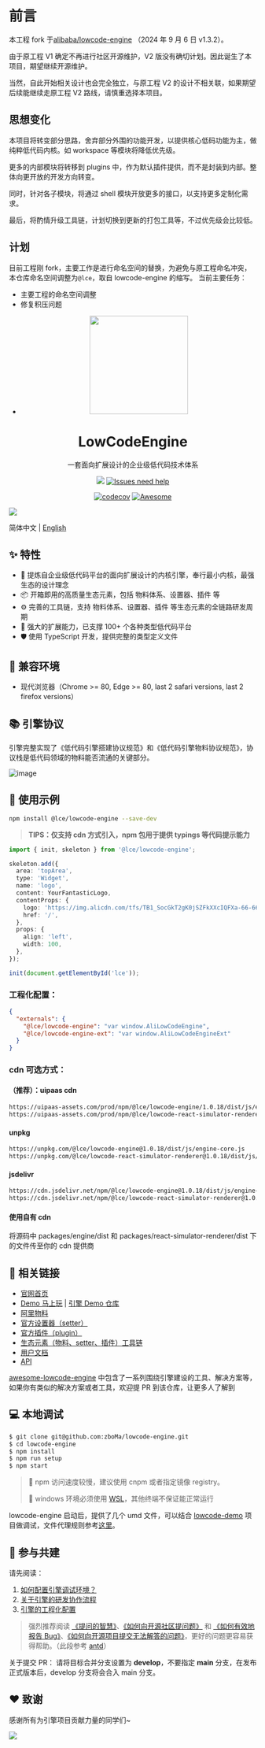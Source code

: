 # 前言

本工程 fork 于[alibaba/lowcode-engine](https://github.com/alibaba/lowcode-engine) （2024 年 9 月 6 日 v1.3.2）。

由于原工程 V1 确定不再进行社区开源维护，V2 版没有确切计划。因此诞生了本项目，期望继续开源维护。

当然，自此开始相关设计也会完全独立，与原工程 V2 的设计不相关联，如果期望后续能继续走原工程 V2 路线，请慎重选择本项目。

## 思想变化

本项目将转变部分思路，舍弃部分外围的功能开发，以提供核心低码功能为主，做纯粹低代码内核。如 workspace 等模块将降低优先级。

更多的内部模块将转移到 plugins 中，作为默认插件提供，而不是封装到内部。整体向更开放的开发方向转变。

同时，针对各子模块，将通过 shell 模块开放更多的接口，以支持更多定制化需求。

最后，将酌情升级工具链，计划切换到更新的打包工具等，不过优先级会比较低。

## 计划

目前工程刚 fork，主要工作是进行命名空间的替换，为避免与原工程命名冲突，本仓库命名空间调整为`@lce`，取自 lowcode-engine 的缩写。
当前主要任务：

- 主要工程的命名空间调整
- 修复积压问题
- <p align="center">
    <a href="https://lowcode-engine.cn">
      <img width="200" src="https://img.alicdn.com/imgextra/i3/O1CN01i8K9cD1d0HU7TjDtv_!!6000000003673-2-tps-500-591.png">
    </a>
  </p>

<h1 align="center">LowCodeEngine</h1>

<div align="center">

一套面向扩展设计的企业级低代码技术体系

<!-- [![NPM version][npm-image]][npm-url] [![NPM downloads][download-image]][download-url] -->

[![][issues-helper-image]][issues-helper-url] [![Issues need help][help-wanted-image]][help-wanted-url]

[![codecov][codecov-image-url]][codecov-url] [![Awesome](https://cdn.rawgit.com/sindresorhus/awesome/d7305f38d29fed78fa85652e3a63e154dd8e8829/media/badge.svg)](https://github.com/lowcode-workspace/awesome-lowcode-engine)

<!-- [![](https://img.shields.io/badge/LowCodeEngine-%E6%9F%A5%E7%9C%8B%E8%B4%A1%E7%8C%AE%E6%8E%92%E8%A1%8C%E6%A6%9C-orange)](https://opensource.alibaba.com/contribution_leaderboard/details?projectValue=lowcode-engine) -->

[npm-image]: https://img.shields.io/npm/v/@lce/lowcode-engine.svg?style=flat-square
[npm-url]: http://npmjs.org/package/@lce/lowcode-engine
[download-image]: https://img.shields.io/npm/dm/@lce/lowcode-engine.svg?style=flat-square
[download-url]: https://npmjs.org/package/@lce/lowcode-engine
[help-wanted-image]: https://flat.badgen.net/github/label-issues/alibaba/lowcode-engine/help%20wanted/open
[help-wanted-url]: https://github.com/alibaba/lowcode-engine/issues?q=is%3Aopen+is%3Aissue+label%3A%22help+wanted%22
[issues-helper-image]: https://img.shields.io/badge/using-issues--helper-orange?style=flat-square
[issues-helper-url]: https://github.com/actions-cool/issues-helper
[codecov-image-url]: https://codecov.io/gh/alibaba/lowcode-engine/branch/main/graph/badge.svg
[codecov-url]: https://codecov.io/gh/alibaba/lowcode-engine

</div>

[![](https://img.alicdn.com/imgextra/i2/O1CN01UhoS7C1sNNhySvfWi_!!6000000005754-2-tps-2878-1588.png)](https://lowcode-engine.cn)

简体中文 | [English](./README.md)

## ✨ 特性

- 🌈 提炼自企业级低代码平台的面向扩展设计的内核引擎，奉行最小内核，最强生态的设计理念
- 📦 开箱即用的高质量生态元素，包括 物料体系、设置器、插件 等
- ⚙️ 完善的工具链，支持 物料体系、设置器、插件 等生态元素的全链路研发周期
- 🔌 强大的扩展能力，已支撑 100+ 个各种类型低代码平台
- 🛡 使用 TypeScript 开发，提供完整的类型定义文件

## 🎯 兼容环境

- 现代浏览器（Chrome >= 80, Edge >= 80, last 2 safari versions, last 2 firefox versions）

## 📚 引擎协议

引擎完整实现了《低代码引擎搭建协议规范》和《低代码引擎物料协议规范》，协议栈是低代码领域的物料能否流通的关键部分。

![image](https://img.alicdn.com/imgextra/i3/O1CN01IisBcy1dNBIg16QFM_!!6000000003723-2-tps-1916-1070.png)

## 🌰 使用示例

```bash
npm install @lce/lowcode-engine --save-dev
```

> **TIPS：仅支持 cdn 方式引入，npm 包用于提供 typings 等代码提示能力**

```ts
import { init, skeleton } from '@lce/lowcode-engine';

skeleton.add({
  area: 'topArea',
  type: 'Widget',
  name: 'logo',
  content: YourFantasticLogo,
  contentProps: {
    logo: 'https://img.alicdn.com/tfs/TB1_SocGkT2gK0jSZFkXXcIQFXa-66-66.png',
    href: '/',
  },
  props: {
    align: 'left',
    width: 100,
  },
});

init(document.getElementById('lce'));
```

### 工程化配置：

```json
{
  "externals": {
    "@lce/lowcode-engine": "var window.AliLowCodeEngine",
    "@lce/lowcode-engine-ext": "var window.AliLowCodeEngineExt"
  }
}
```

### cdn 可选方式：

#### （推荐）：uipaas cdn

```html
https://uipaas-assets.com/prod/npm/@lce/lowcode-engine/1.0.18/dist/js/engine-core.js
https://uipaas-assets.com/prod/npm/@lce/lowcode-react-simulator-renderer/1.0.18/dist/js/react-simulator-renderer.js
```

#### unpkg

```html
https://unpkg.com/@lce/lowcode-engine@1.0.18/dist/js/engine-core.js
https://unpkg.com/@lce/lowcode-react-simulator-renderer@1.0.18/dist/js/react-simulator-renderer.js
```

#### jsdelivr

```html
https://cdn.jsdelivr.net/npm/@lce/lowcode-engine@1.0.18/dist/js/engine-core.js
https://cdn.jsdelivr.net/npm/@lce/lowcode-react-simulator-renderer@1.0.18/dist/js/react-simulator-renderer.js
```

#### 使用自有 cdn

将源码中 packages/engine/dist 和 packages/react-simulator-renderer/dist 下的文件传至你的 cdn 提供商

## 🔗 相关链接

- [官网首页](https://lowcode-engine.cn/)
- [Demo 马上玩](https://lowcode-engine.cn/demo) | [引擎 Demo 仓库](https://github.com/alibaba/lowcode-demo)
- [阿里物料](https://github.com/alibaba/lowcode-materials)
- [官方设置器（setter）](https://github.com/zboMa/lowcode-engine-ext)
- [官方插件（plugin）](https://github.com/zboMa/lowcode-plugins)
- [生态元素（物料、setter、插件）工具链](https://lowcode-engine.cn/site/docs/guide/expand/editor/cli)
- [用户文档](https://lowcode-engine.cn/doc)
- [API](https://lowcode-engine.cn/site/docs/api/)

[awesome-lowcode-engine](https://github.com/lowcode-workspace/awesome-lowcode-engine) 中包含了一系列围绕引擎建设的工具、解决方案等，如果你有类似的解决方案或者工具，欢迎提 PR 到该仓库，让更多人了解到

## 💻 本地调试

```bash
$ git clone git@github.com:zboMa/lowcode-engine.git
$ cd lowcode-engine
$ npm install
$ npm run setup
$ npm start
```

> 📢 npm 访问速度较慢，建议使用 cnpm 或者指定镜像 registry。
>
> 📢 windows 环境必须使用 [WSL](https://docs.microsoft.com/zh-cn/windows/wsl/install)，其他终端不保证能正常运行

lowcode-engine 启动后，提供了几个 umd 文件，可以结合 [lowcode-demo](https://github.com/alibaba/lowcode-demo) 项目做调试，文件代理规则参考[这里](https://lowcode-engine.cn/site/docs/participate/prepare#2-配置资源代理)。

## 🤝 参与共建

请先阅读：

1. [如何配置引擎调试环境？](https://lowcode-engine.cn/site/docs/participate/prepare)
2. [关于引擎的研发协作流程](https://lowcode-engine.cn/site/docs/participate/flow)
3. [引擎的工程化配置](https://lowcode-engine.cn/site/docs/participate/config)

> 强烈推荐阅读 [《提问的智慧》](https://github.com/ryanhanwu/How-To-Ask-Questions-The-Smart-Way)、[《如何向开源社区提问题》](https://github.com/seajs/seajs/issues/545) 和 [《如何有效地报告 Bug》](http://www.chiark.greenend.org.uk/%7Esgtatham/bugs-cn.html)、[《如何向开源项目提交无法解答的问题》](https://zhuanlan.zhihu.com/p/25795393)，更好的问题更容易获得帮助。（此段参考 [antd](https://github.com/ant-design/ant-design)）

关于提交 PR：
请将目标合并分支设置为 **develop**，不要指定 **main** 分支，在发布正式版本后，develop 分支将会合入 main 分支。

## ❤️ 致谢

感谢所有为引擎项目贡献力量的同学们~

<p>
<a href="https://github.com/zboMa/lowcode-engine/graphs/contributors"><img src="https://contrib.rocks/image?repo=zboMa/lowcode-engine" /></a>
</p>
